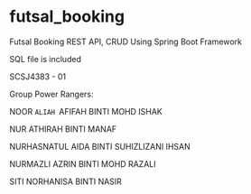 # futsal_booking
Futsal Booking REST API, CRUD Using Spring Boot Framework

SQL file is included

SCSJ4383 - 01

Group Power Rangers:

NOOR `ALIAH `AFIFAH BINTI MOHD ISHAK 

NUR ATHIRAH BINTI MANAF 

NURHASNATUL AIDA BINTI SUHIZLIZANI IHSAN 

NURMAZLI AZRIN BINTI MOHD RAZALI


SITI NORHANISA BINTI NASIR



